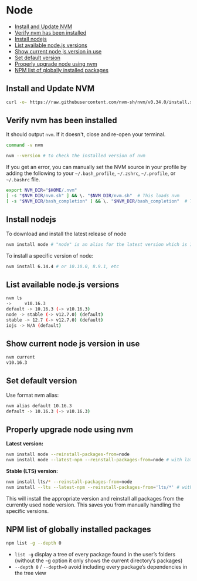 # Node <!-- omit in toc -->

- [Install and Update NVM](#install-and-update-nvm)
- [Verify nvm has been installed](#verify-nvm-has-been-installed)
- [Install nodejs](#install-nodejs)
- [List available node.js versions](#list-available-nodejs-versions)
- [Show current node js version in use](#show-current-node-js-version-in-use)
- [Set default version](#set-default-version)
- [Properly upgrade node using nvm](#properly-upgrade-node-using-nvm)
- [NPM list of globally installed packages](#npm-list-of-globally-installed-packages)

## Install and Update NVM

```sh
curl -o- https://raw.githubusercontent.com/nvm-sh/nvm/v0.34.0/install.sh | bash
```

## Verify nvm has been installed

It should output `nvm`. If it doesn't, close and re-open your terminal.

```sh
command -v nvm

nvm --version # to check the installed version of nvm
```

If you get an error, you can manually set the NVM source in your profile by adding the following to your `~/.bash_profile`, `~/.zshrc`, `~/.profile`, or `~/.bashrc` file.
```sh
export NVM_DIR="$HOME/.nvm"
[ -s "$NVM_DIR/nvm.sh" ] && \. "$NVM_DIR/nvm.sh"  # This loads nvm
[ -s "$NVM_DIR/bash_completion" ] && \. "$NVM_DIR/bash_completion"  # This loads nvm bash_completion
```

## Install nodejs

To download and install the latest release of node
```sh
nvm install node # "node" is an alias for the latest version which is 12.9.1 currently
```

To install a specific version of node:
```sh
nvm install 6.14.4 # or 10.10.0, 8.9.1, etc
```

## List available node.js versions

```sh
nvm ls
->     v10.16.3
default -> 10.16.3 (-> v10.16.3)
node -> stable (-> v12.7.0) (default)
stable -> 12.7 (-> v12.7.0) (default)
iojs -> N/A (default)
```

## Show current node js version in use

```sh
nvm current
v10.16.3
```

## Set default version

Use format nvm alias:
```sh
nvm alias default 10.16.3
default -> 10.16.3 (-> v10.16.3)
```


## Properly upgrade node using nvm

**Latest version:**
```sh
nvm install node --reinstall-packages-from=node
nvm install node --latest-npm --reinstall-packages-from=node # with latest npm
```

**Stable (LTS) version:**
```sh 
nvm install lts/* --reinstall-packages-from=node
nvm install --lts --latest-npm --reinstall-packages-from='lts/*' # with latest npm
```

This will install the appropriate version and reinstall all packages from the currently used node version. This saves you from manually handling the specific versions.


## NPM list of globally installed packages

```sh
npm list -g --depth 0
```

- `list -g` display a tree of every package found in the user’s folders (without the -g option it only shows the current directory’s packages)
- `--depth 0` / `--depth=0` avoid including every package’s dependencies in the tree view